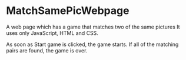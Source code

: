 # MatchSamePicWebpage
A web page which has a game that matches two of the same pictures
It uses only JavaScript, HTML and CSS.

As soon as Start game is clicked, the game starts.
If all of the matching pairs are found, the game is over.
